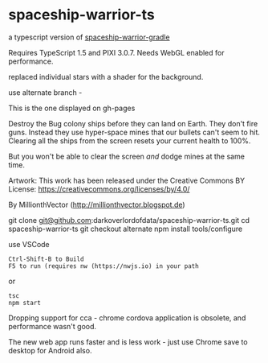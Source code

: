 spaceship-warrior-ts
=========================

a typescript version of [spaceship-warrior-gradle](https://github.com/Flet/spaceship-warrior-gradle)

Requires TypeScript 1.5 and PIXI 3.0.7. Needs WebGL enabled for performance.

replaced individual stars with a shader for the background.

use alternate branch -

This is the one displayed on gh-pages

Destroy the Bug colony ships before they can land on Earth. 
They don't fire guns. Instead they use hyper-space mines that our bullets can't seem to hit. 
Clearing all the ships from the screen resets your current health to 100%. 

But you won't be able to clear the screen *and* dodge mines at the same time.

Artwork:
This work has been released under the Creative Commons BY License: https://creativecommons.org/licenses/by/4.0/

By MillionthVector (http://millionthvector.blogspot.de)


git clone git@github.com:darkoverlordofdata/spaceship-warrior-ts.git
cd spaceship-warrior-ts
git checkout alternate
npm install
tools/configure

use VSCode

    Ctrl-Shift-B to Build
    F5 to run (requires nw (https://nwjs.io) in your path

or

    tsc
    npm start


Dropping support for cca - chrome cordova application is obsolete, and performance wasn't good.

The new web app runs faster and is less work - just use Chrome save to desktop for Android also.

